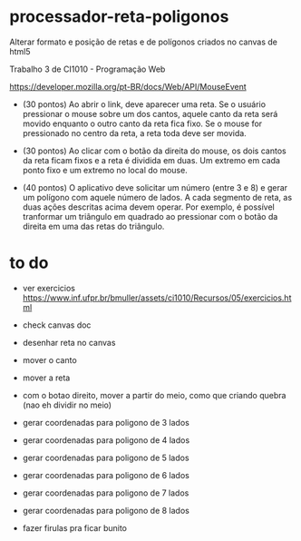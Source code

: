 # processador-reta-poligonos

Alterar formato e posição de retas e de polígonos criados no canvas de html5

Trabalho 3 de CI1010 - Programação Web

https://developer.mozilla.org/pt-BR/docs/Web/API/MouseEvent

- (30 pontos) Ao abrir o link, deve aparecer uma reta. Se o usuário pressionar o mouse sobre um dos cantos, aquele canto da reta será movido enquanto o outro canto da reta fica fixo. Se o mouse for pressionado no centro da reta, a reta toda deve ser movida.

- (30 pontos) Ao clicar com o botão da direita do mouse, os dois cantos da reta ficam fixos e a reta é dividida em duas. Um extremo em cada ponto fixo e um extremo no local do mouse.

- (40 pontos) O aplicativo deve solicitar um número (entre 3 e 8) e gerar um polígono com aquele número de lados. A cada segmento de reta, as duas ações descritas acima devem operar. Por exemplo, é possível tranformar um triângulo em quadrado ao pressionar com o botão da direita em uma das retas do triângulo.

# to do

- ver exercicios https://www.inf.ufpr.br/bmuller/assets/ci1010/Recursos/05/exercicios.html

- check canvas doc
- desenhar reta no canvas
- mover o canto
- mover a reta

- com o botao direito, mover a partir do meio, como que criando quebra (nao eh dividir no meio)

- gerar coordenadas para poligono de 3 lados
- gerar coordenadas para poligono de 4 lados
- gerar coordenadas para poligono de 5 lados
- gerar coordenadas para poligono de 6 lados
- gerar coordenadas para poligono de 7 lados
- gerar coordenadas para poligono de 8 lados

- fazer firulas pra ficar bunito
